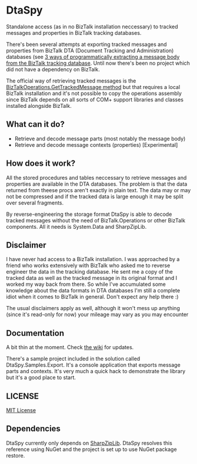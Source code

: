 # DtaSpy
Standalone access (as in no BizTalk installation neccessary) to tracked messages and properties in BizTalk tracking databases.

There's been several attempts at exporting tracked messages and properties from BizTalk DTA (Document Tracking and Administration) databases (see [3 ways of programmatically extracting a message body from the BizTalk tracking database](http://connectedthoughts.wordpress.com/2008/04/02/3-ways-of-programatically-extracting-a-message-body-from-the-biztalk-tracking-database/). Until now there's been no project which did not have a dependency on BizTalk.

The official way of retrieving tracked messages is the [BizTalkOperations.GetTrackedMessage method](http://technet.microsoft.com/en-us/library/aa957609.aspx) but that requires a local BizTalk installation and it's not possible to copy the operations assembly since BizTalk depends on all sorts of COM+ support libraries and classes installed alongside BizTalk.

## What can it do?

 * Retrieve and decode message parts (most notably the message body)
 * Retrieve and decode message contexts (properties) [Experimental]

## How does it work?
All the stored procedures and tables neccessary to retrieve messages and properties are available in the DTA databases. The problem is that the data returned from theese procs aren't exactly in plain text. The data may or may not be compressed and if the tracked data is large enough it may be split over several fragments.

By reverse-engineering the storage format DtaSpy is able to decode tracked messages without the need of BizTalk.Operations or other BizTalk components. All it needs is System.Data and SharpZipLib.

## Disclaimer
I have never had access to a BizTalk installation. I was approached by a friend who works extensively with BizTalk who asked me to reverse engineer the data in the tracking database. 
He sent me a copy of the tracked data as well as the tracked message in its original format and I worked my way back from there. So while I've accumulated some knowledge about the data formats in DTA databases I'm still a complete idiot when it comes to BizTalk in general. Don't expect any help there :)

The usual disclaimers apply as well, although it won't mess up anything (since it's read-only for now) your mileage may vary as you may encounter

## Documentation
A bit thin at the moment. Check [the wiki](https://github.com/markus-olsson/DtaSpy/wiki) for updates.

There's a sample project included in the solution called DtaSpy.Samples.Export. It's a console application that exports message parts and contexts. It's very much a quick hack to demonstrate the library but it's a good place to start.

## LICENSE
[MIT License](https://github.com/markus-olsson/DtaSpy/blob/master/LICENSE.txt)

## Dependencies
DtaSpy currently only depends on [SharpZipLib](http://www.icsharpcode.net/opensource/sharpziplib/). DtaSpy resolves this reference using NuGet and the project is set up to use NuGet package restore.
